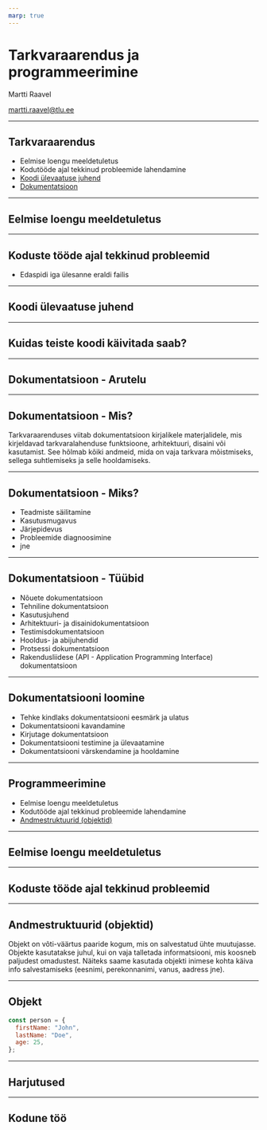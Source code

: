 ```yaml
---
marp: true
---
```


# Tarkvaraarendus ja programmeerimine

Martti Raavel

<martti.raavel@tlu.ee>

---

## Tarkvaraarendus

- Eelmise loengu meeldetuletus
- Kodutööde ajal tekkinud probleemide lahendamine
- [Koodi ülevaatuse juhend](../../../Subjects/Software-Development/Topics/Code-Review-Guide/README.md)
- [Dokumentatsioon](../../../Subjects/Software-Development/Topics/Documentation/README.md)

---

## Eelmise loengu meeldetuletus

---

## Koduste tööde ajal tekkinud probleemid

- Edaspidi iga ülesanne eraldi failis

---

## Koodi ülevaatuse juhend

---

## Kuidas teiste koodi käivitada saab?

---

## Dokumentatsioon - Arutelu

---

## Dokumentatsioon - Mis?

Tarkvaraarenduses viitab dokumentatsioon kirjalikele materjalidele, mis kirjeldavad tarkvaralahenduse funktsioone, arhitektuuri, disaini või kasutamist. See hõlmab kõiki andmeid, mida on vaja tarkvara mõistmiseks, sellega suhtlemiseks ja selle hooldamiseks.

---

## Dokumentatsioon - Miks?

- Teadmiste säilitamine
- Kasutusmugavus
- Järjepidevus
- Probleemide diagnoosimine
- jne

---

## Dokumentatsioon - Tüübid

- Nõuete dokumentatsioon
- Tehniline dokumentatsioon
- Kasutusjuhend
- Arhitektuuri- ja disainidokumentatsioon
- Testimisdokumentatsioon
- Hooldus- ja abijuhendid
- Protsessi dokumentatsioon
- Rakendusliidese (API - Application Programming Interface) dokumentatsioon

---

## Dokumentatsiooni loomine

- Tehke kindlaks dokumentatsiooni eesmärk ja ulatus
- Dokumentatsiooni kavandamine
- Kirjutage dokumentatsioon
- Dokumentatsiooni testimine ja ülevaatamine
- Dokumentatsiooni värskendamine ja hooldamine

---

## Programmeerimine

- Eelmise loengu meeldetuletus
- Kodutööde ajal tekkinud probleemide lahendamine
- [Andmestruktuurid (objektid)](../../../Subjects/Programming-Basics/Topics/Data-Structures/README.md#objekt)

---

## Eelmise loengu meeldetuletus

---

## Koduste tööde ajal tekkinud probleemid

---

## Andmestruktuurid (objektid)

Objekt on võti-väärtus paaride kogum, mis on salvestatud ühte muutujasse. Objekte kasutatakse juhul, kui on vaja talletada informatsiooni, mis koosneb paljudest omadustest. Näiteks saame kasutada objekti inimese kohta käiva info salvestamiseks (eesnimi, perekonnanimi, vanus, aadress jne).

---

## Objekt

```js
const person = {
  firstName: "John",
  lastName: "Doe",
  age: 25,
};
```

---

## Harjutused

---

## Kodune töö

